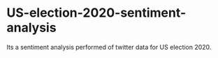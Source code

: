# US-election-2020-sentiment-analysis
Its a sentiment analysis performed of twitter data for US election 2020.
